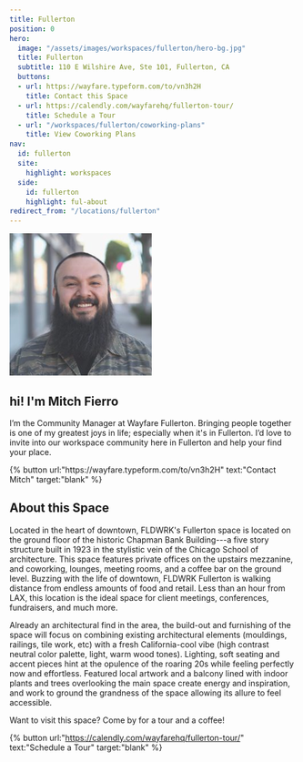 ```yaml
---
title: Fullerton
position: 0
hero:
  image: "/assets/images/workspaces/fullerton/hero-bg.jpg"
  title: Fullerton
  subtitle: 110 E Wilshire Ave, Ste 101, Fullerton, CA
  buttons:
  - url: https://wayfare.typeform.com/to/vn3h2H
    title: Contact this Space
  - url: https://calendly.com/wayfarehq/fullerton-tour/
    title: Schedule a Tour
  - url: "/workspaces/fullerton/coworking-plans"
    title: View Coworking Plans
nav:
  id: fullerton
  site:
    highlight: workspaces
  side:
    id: fullerton
    highlight: ful-about
redirect_from: "/locations/fullerton"
---
```


<div class="row pb-4">
  <div class="col-12 col-md-4 col-lg-4 pb-3 justify-content-center">
    <img class="rounded-circle img-fluid" src="/assets/images/mitch-fierro.jpg" alt="" data-rjs="2">
  </div>
  <div class="col-12 col-md-8 col-lg-8 my-auto">
    <h2 class="h1 script">hi! I'm Mitch Fierro</h2>
    <p>I’m the Community Manager at Wayfare Fullerton. Bringing people together is one of my greatest joys in life; especially when it's in Fullerton. I’d love to invite into our workspace community here in Fullerton and help your find your place.</p>
    {% button url:"https://wayfare.typeform.com/to/vn3h2H" text:"Contact Mitch" target:"blank" %}
  </div>
</div>

## About this Space

Located in the heart of downtown, FLDWRK's Fullerton space is located on the ground floor of the historic Chapman Bank Building---a five story structure built in 1923 in the stylistic vein of the Chicago School of architecture. This space features private offices on the upstairs mezzanine, and coworking, lounges, meeting rooms, and a coffee bar on the ground level. Buzzing with the life of downtown, FLDWRK Fullerton is walking distance from endless amounts of food and retail. Less than an hour from LAX, this location is the ideal space for client meetings, conferences, fundraisers, and much more.

Already an architectural find in the area, the build-out and furnishing of the space will focus on combining existing architectural elements (mouldings, railings, tile work, etc) with a fresh California-cool vibe (high contrast neutral color palette, light, warm wood tones). Lighting, soft seating and accent pieces hint at the opulence of the roaring 20s while feeling perfectly now and effortless. Featured local artwork and a balcony lined with indoor plants and trees overlooking the main space create energy and inspiration, and work to ground the grandness of the space allowing its allure to feel accessible.

<!-- TODO: icons for each feature, maybe
## Space Overview

* Private Conference Room
* Comfortable Lounge Areas
* Coworking Desks
* Dedicated Desks
* Private Offices
* Coffee Bar
* Kitchen
* Lockers
* WiFi/Printing/Scanning -->


Want to visit this space? Come by for a tour and a coffee!

{% button url:"https://calendly.com/wayfarehq/fullerton-tour/" text:"Schedule a Tour" target:"blank" %}
